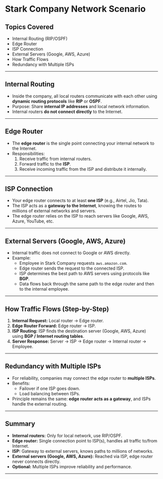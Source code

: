 #  Stark Company Network Scenario

## Topics Covered
- Internal Routing (RIP/OSPF)  
- Edge Router  
- ISP Connection  
- External Servers (Google, AWS, Azure)  
- How Traffic Flows  
- Redundancy with Multiple ISPs  

---

##  Internal Routing
- Inside the company, all local routers communicate with each other using **dynamic routing protocols** like **RIP** or **OSPF**.  
- Purpose: Share **internal IP addresses** and local network information.  
- Internal routers **do not connect directly** to the Internet.  

---

##  Edge Router
- The **edge router** is the single point connecting your internal network to the Internet.  
- Responsibilities:  
  1. Receive traffic from internal routers.  
  2. Forward traffic to the **ISP**.  
  3. Receive incoming traffic from the ISP and distribute it internally.  

---

##  ISP Connection
- Your edge router connects to at least **one ISP** (e.g., Airtel, Jio, Tata).  
- The ISP acts as a **gateway to the Internet**, knowing the routes to millions of external networks and servers.  
- The edge router relies on the ISP to reach servers like Google, AWS, Azure, YouTube, etc.  

---

##  External Servers (Google, AWS, Azure)
- Internal traffic does not connect to Google or AWS directly.  
- Example:  
  - Employee in Stark Company requests `aws.amazon.com`.  
  - Edge router sends the request to the connected ISP.  
  - ISP determines the best path to AWS servers using protocols like **BGP**.  
  - Data flows back through the same path to the edge router and then to the internal employee.  

---

##  How Traffic Flows (Step-by-Step)
1. **Internal Request:** Local router → Edge router.  
2. **Edge Router Forward:** Edge router → ISP.  
3. **ISP Routing:** ISP finds the destination server (Google, AWS, Azure) using **BGP / Internet routing tables**.  
4. **Server Response:** Server → ISP → Edge router → Internal router → Employee.  

---

##  Redundancy with Multiple ISPs
- For reliability, companies may connect the edge router to **multiple ISPs**.  
- Benefits:  
  - Failover if one ISP goes down.  
  - Load balancing between ISPs.  
- Principle remains the same: **edge router acts as a gateway**, and ISPs handle the external routing.  

---

##  Summary
- **Internal routers:** Only for local network, use RIP/OSPF.  
- **Edge router:** Single connection point to ISP(s), handles all traffic to/from Internet.  
- **ISP:** Gateway to external servers, knows paths to millions of networks.  
- **External servers (Google, AWS, Azure):** Reached via ISP, edge router never connects directly.  
- **Optional:** Multiple ISPs improve reliability and performance.  

---
